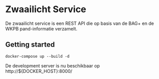 Zwaailicht Service
==================

De zwaailicht service is een REST API die op basis van de BAG+ en de WKPB pand-informatie verzamelt. 

Getting started
---------------

	docker-compose up --build -d

De development server is nu beschikbaar op http://${DOCKER_HOST}:8000/


